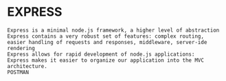 # EXPRESS

    Express is a minimal node.js framework, a higher level of abstraction
    Express contains a very robust set of features: complex routing, easier handling of requests and responses, middleware, server-ide rendering
    Express allows for rapid development of node.js applications:
    Express makes it easier to organize our application into the MVC architecture.
    POSTMAN